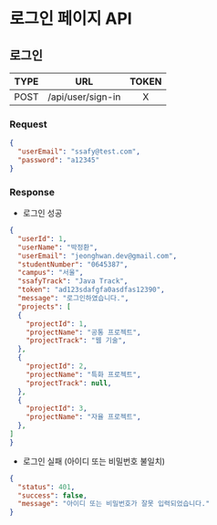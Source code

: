 # 로그인 페이지 API

## 로그인

| TYPE |        URL        | TOKEN |
| :--: | :---------------: | :---: |
| POST | /api/user/sign-in |   X   |

### Request

```json
{
  "userEmail": "ssafy@test.com",
  "password": "a12345"
}
```

### Response

- 로그인 성공

```json
{
  "userId": 1,
  "userName": "박정환",
  "userEmail": "jeonghwan.dev@gmail.com",
  "studentNumber": "0645387",
  "campus": "서울",
  "ssafyTrack": "Java Track",
  "token": "ad123sdafgfa0asdfas12390",
  "message": "로그인하였습니다.",
  "projects": [
  {
    "projectId": 1,
    "projectName": "공통 프로젝트",
    "projectTrack": "웹 기술",
  },
  {
    "projectId": 2,
    "projectName": "특화 프로젝트",
    "projectTrack": null,
  },
  {
    "projectId": 3,
    "projectName": "자율 프로젝트",
  },
]
}
```

- 로그인 실패 (아이디 또는 비밀번호 불일치)

```json
{
  "status": 401,
  "success": false,
  "message": "아이디 또는 비밀번호가 잘못 입력되었습니다."
}
```
